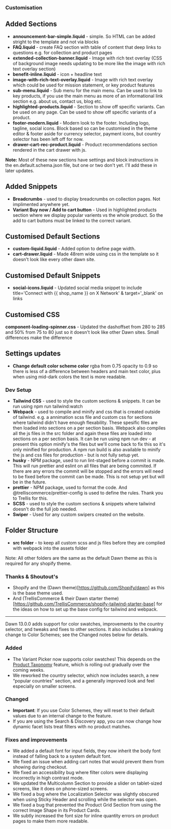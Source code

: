 ### Customisation
## Added Sections
- **announcement-bar-simple.liquid** - simple. So HTML can be added stright to the template and not via blocks
- **FAQ.liquid** - create FAQ section with table of content that deep links to questions e.g. for collection and product pages
- **extended-collection-banner.liquid** - Image with rich text overlay (CSS of background image needs updating to be more like the image with rich text overlay section)
- **benefit-inline.liquid** - icon + headline text
- **image-with-rich-text-overlay.liquid** - Image with rich text overlay which could be used for mission statement, or key product features
- **sub-menu.liquid** - Sub menu for the main menu. Can be used to link to key products, if you use the main menu as more of an informational link section e.g. about us, contact us, blog etc.
- **highlighted-products.liquid** - Section to show off specific variants. Can be used on any page. Can be used to show off specific variants of a product.
- **footer-modern.liquid** - Modern look to the footer. Including logo, tagline, social icons. Block based so can be customised in the theme editor & footer aside for currency selector, payment icons, but country selector has been left off for now.
- **drawer-cart-rec-product.liquid** - Product recommendations section rendered in the cart drawer with js.

**Note:** Most of these new sections have settings and block instructions in the en.default.schema.json file, but one or two don't yet. I'll add these in later updates.

## Added Snippets
- **Breadcrumbs** - used to display breadcrumbs on collection pages. Not implimented anywhere yet.
- **Variant Buy now / Add to cart button** - Used in highlighted products section where we display popular varients vs the whole product. So the add to cart buttons must be linked to the correct variant.

## Customised Default Sections
- **custom-liquid.liquid** - Added option to define page width.
- **cart-drawer.liquid** - Made 48rem wide using css in the template so it doesn't look like every other dawn site.

## Customised Default Snippets
- **social-icons.liquid** - Updated social media snippet to include title='Connect with {{ shop_name }} on X Network' & target='_blank' on links

## Customised CSS
**component-loading-spinner.css** - Updated the dashoffset from 280 to 285 and 50% from 75 to 80 just so it doesn't look like other Dawn sites. Small differences make the difference


## Settings updates
<!-- - Preload main stylesheets in theme.liquid at top of file as print and add on.load to change it to screen. This means they start to be be loaded instantly, and then they are left in as full stylesheet loads later on in the head, which means it will render block if they aren't loaded yet. -->
- **Change default color scheme color** rgba from 0.75 opacity to 0.9 so there is less of a difference between headers and main text color, plus when using mid-dark colors the text is more readable.

### Dev Setup
- **Tailwind CSS** - used to style the custom sections & snippets. It can be run using npm run tailwind:watch
- **Webpack** - used to compile and minify and css that is created outside of tailwind. e.g. a annimation scss file and custom css for sections where tailwind didn't have enough flexability. These spesific files are then loaded into sections on a per section basis. Webpack also compiles all the js files in the src folder and again these files are loaded into sections on a per section basis. It can be run using npm run dev - at present this option minify's the files but we'll come back to fix this so it's only minified for production. A npm run build is also available to minify the js and css files for production - but is not fully setup yet. 
- **husky** - NPM package, used to run lint-staged before a commit is made. This will run prettier and eslint on all files that are being commited. If there are any errors the commit will be stopped and the errors will need to be fixed before the commit can be made. This is not setup yet but will be in the future.
- **prettier** - NPM package, used to format the code. And @trelliscommerce/prettier-config is used to define the rules. Thank you to Trellis for this.
- **SCSS** - used to style the custom sections & snippets where tailwind doesn't do the full job needed.
- **Swiper** - Used for any custom swipers created on the website. 

## Folder Structure
- **src folder** - to keep all custom scss and js files before they are complied with webpack into the assets folder

Note: All other folders are the same as the default Dawn theme as this is required for any shopify theme. 

### Thanks & Shoutout's
- Shopify and the (Dawn theme)[https://github.com/Shopify/dawn] as this is the base theme used.
- And (TrellisCommerce & their Dawn starter theme)[https://github.com/TrellisCommerce/shopify-tailwind-starter-base] for the ideas on how to set up the base config for tailwind and webpack.

--------

Dawn 13.0.0 adds support for color swatches, improvements to the country selector, and tweaks and fixes to other sections. It also includes a breaking change to Color Schemes; see the Changed notes below for details.
### Added
- The Variant Picker now supports color swatches! This depends on the [Product Taxonomy](help.shopify.com/manual/products/details/product-category) feature, which is rolling out gradually over the coming weeks.
- We reworked the country selector, which now includes search, a new “popular countries” section, and a generally improved look and feel especially on smaller screens.
### Changed
- **Important**: If you use Color Schemes, they will reset to their default values due to an internal change to the feature.
- If you are using the Search & Discovery app, you can now change how dynamic facet lists treat filters with no product matches.
### Fixes and improvements
- We added a default font for input fields, they now inherit the body font instead of falling back to a system default font.
- We fixed an issue when adding cart notes that would prevent them from showing during checkout.
- We fixed an accessibility bug where filter colors were displaying incorrectly in high contrast mode.
- We updated the Multicolumn Section to provide a slider on tablet-sized screens, like it does on phone-sized screens.
- We fixed a bug where the Localization Selector was slightly obscured when using Sticky Header and scrolling while the selector was open.
- We fixed a bug that prevented the Product Grid Section from using the correct Image Shape in its Product Cards.
- We subtly increased the font size for inline quantity errors on product pages to make them more readable.
